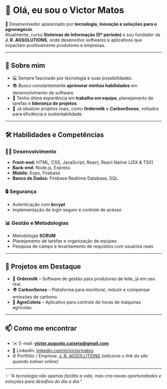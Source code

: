 # 👋 Olá, eu sou o Victor Matos  

🎯 Desenvolvedor apaixonado por **tecnologia, inovação e soluções para o agronegócio**.  
Atualmente, curso **Sistemas de Informação (5º período)** e sou fundador da **J. R. AGSOLUTIONS**, onde desenvolvo softwares e aplicativos que impactam positivamente produtores e empresas.  

---

## 🚀 Sobre mim  
- 💻 Sempre fascinado por tecnologia e suas possibilidades.  
- 📚 Busco constantemente **aprimorar minhas habilidades** em desenvolvimento de software.  
- 🤝 Tenho ótima experiência em **trabalho em equipe**, planejamento de tarefas e **liderança de projetos**.  
- 🌱 Já idealizei projetos reais, como **Ordermilk** e **CarbonSense**, voltados para eficiência e sustentabilidade.  

---

## 🛠️ Habilidades e Competências  

### 👨‍💻 Desenvolvimento
- **Front-end:** HTML, CSS, JavaScript, React, React Native (JSX & TSX)  
- **Back-end:** Node.js, Express  
- **Mobile:** Expo, Firebase  
- **Banco de Dados:** Firebase Realtime Database, SQL  

### 🔒 Segurança
- Autenticação com **bcrypt**  
- Implementação de login seguro e controle de acesso  

### 📊 Gestão e Metodologias
- Metodologia **SCRUM**  
- Planejamento de tarefas e organização de equipes  
- Pesquisa de campo e levantamento de requisitos com usuários reais  

---

## 🌟 Projetos em Destaque  
- 🥛 **Ordermilk** – Software de gestão para produtores de leite, já em uso real.  
- 🌍 **CarbonSense** – Plataforma para monitorar, reduzir e compensar emissões de carbono.  
- 🚜 **AgroColeta** – Aplicativo para controle de horas de máquinas agrícolas.  

---

## 📫 Como me encontrar  
- ✉️ E-mail: **victor.augusto.caixeta@gmail.com**  
- 💼 LinkedIn: [linkedin.com/in/victormatos](https://www.linkedin.com/in/victormatos)  
- 🌐 Portfólio / Empresa: [J. R. AGSOLUTIONS](#) _(adicione o link do site quando estiver online)_  

---

✨ *"A tecnologia não apenas facilita a vida, mas cria novas oportunidades e soluções para desafios do dia a dia."*  
